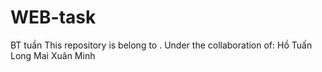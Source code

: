 # WEB-task
BT tuần
This repository is belong to <your name>.
Under the collaboration of: 
<list of your collaborators>
  Hồ Tuấn Long
  Mai Xuân Minh 
  
